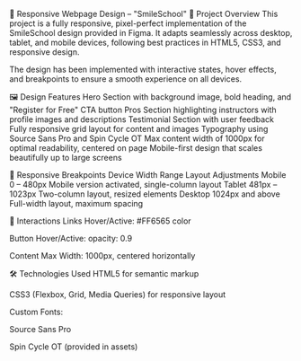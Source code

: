 🎨 Responsive Webpage Design – "SmileSchool"
📌 Project Overview
This project is a fully responsive, pixel-perfect implementation of the SmileSchool design provided in Figma. It adapts seamlessly across desktop, tablet, and mobile devices, following best practices in HTML5, CSS3, and responsive design.

The design has been implemented with interactive states, hover effects, and breakpoints to ensure a smooth experience on all devices.

🖼️ Design Features
Hero Section with background image, bold heading, and "Register for Free" CTA button
Pros Section highlighting instructors with profile images and descriptions
Testimonial Section with user feedback
Fully responsive grid layout for content and images
Typography using Source Sans Pro and Spin Cycle OT
Max content width of 1000px for optimal readability, centered on page
Mobile-first design that scales beautifully up to large screens

📱 Responsive Breakpoints
Device	Width Range	Layout Adjustments
Mobile	0 – 480px	Mobile version activated, single-column layout
Tablet	481px – 1023px	Two-column layout, resized elements
Desktop	1024px and above	Full-width layout, maximum spacing

🎨 Interactions
Links Hover/Active: #FF6565 color

Button Hover/Active: opacity: 0.9

Content Max Width: 1000px, centered horizontally

🛠️ Technologies Used
HTML5 for semantic markup

CSS3 (Flexbox, Grid, Media Queries) for responsive layout

Custom Fonts:

Source Sans Pro

Spin Cycle OT (provided in assets)